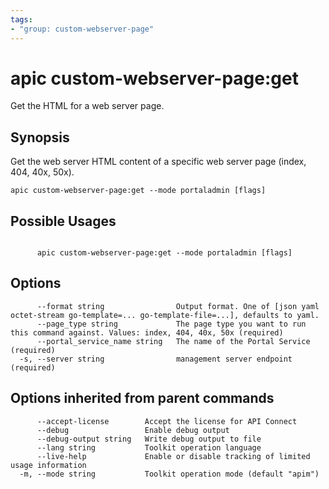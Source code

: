 ```yaml
---
tags:
- "group: custom-webserver-page"
---
```

# apic custom-webserver-page:get

Get the HTML for a web server page.

## Synopsis

Get the web server HTML content of a specific web server page (index, 404, 40x, 50x).

```
apic custom-webserver-page:get --mode portaladmin [flags]
```

## Possible Usages

```

      apic custom-webserver-page:get --mode portaladmin [flags]

```

## Options

```
      --format string                Output format. One of [json yaml octet-stream go-template=... go-template-file=...], defaults to yaml.
      --page_type string             The page type you want to run this command against. Values: index, 404, 40x, 50x (required)
      --portal_service_name string   The name of the Portal Service (required)
  -s, --server string                management server endpoint (required)
```

## Options inherited from parent commands

```
      --accept-license        Accept the license for API Connect
      --debug                 Enable debug output
      --debug-output string   Write debug output to file
      --lang string           Toolkit operation language
      --live-help             Enable or disable tracking of limited usage information
  -m, --mode string           Toolkit operation mode (default "apim")
```
